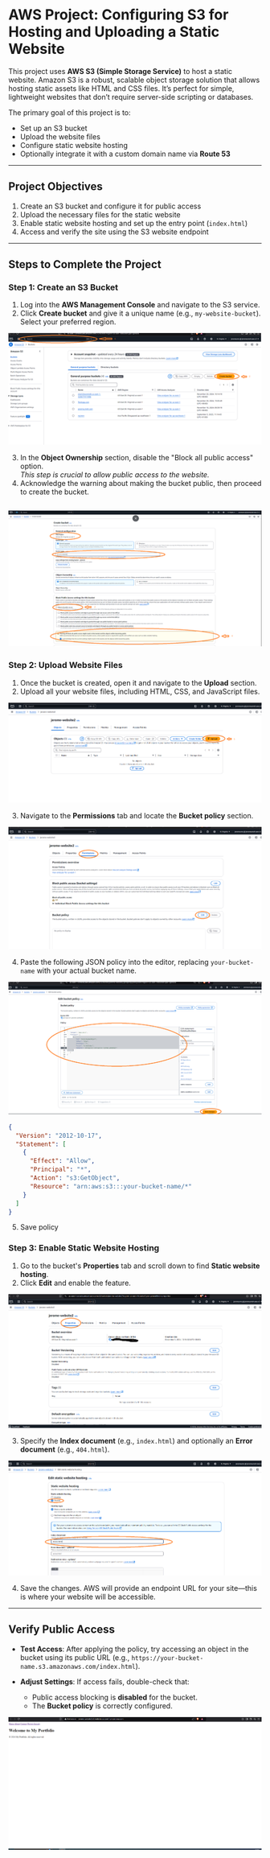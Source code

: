 # AWS Project: Configuring S3 for Hosting and Uploading a Static Website

This project uses **AWS S3 (Simple Storage Service)** to host a static website. Amazon S3 is a robust, scalable object storage solution that allows hosting static assets like HTML and CSS files. It’s perfect for simple, lightweight websites that don’t require server-side scripting or databases.

The primary goal of this project is to:

- Set up an S3 bucket
- Upload the website files
- Configure static website hosting
- Optionally integrate it with a custom domain name via **Route 53**

---

## Project Objectives

1. Create an S3 bucket and configure it for public access
2. Upload the necessary files for the static website
3. Enable static website hosting and set up the entry point (`index.html`)
4. Access and verify the site using the S3 website endpoint

---

## Steps to Complete the Project

### Step 1: Create an S3 Bucket

1. Log into the **AWS Management Console** and navigate to the S3 service.
2. Click **Create bucket** and give it a unique name (e.g., `my-website-bucket`). Select your preferred region.

![Placeholder for S3 Bucket Creation Image](img/create-s3-bucket.png)

3. In the **Object Ownership** section, disable the "Block all public access" option.  
   _This step is crucial to allow public access to the website._
4. Acknowledge the warning about making the bucket public, then proceed to create the bucket.

## ![Placeholder for Bucket Policy Section Image](img/disable-block-access.png)

### Step 2: Upload Website Files

1. Once the bucket is created, open it and navigate to the **Upload** section.
2. Upload all your website files, including HTML, CSS, and JavaScript files.

![Placeholder for Upload Website Files Image](img/s3-upload-step.png)

3. Navigate to the **Permissions** tab and locate the **Bucket policy** section.

![Placeholder for Bucket Policy Section Image](img/bucket-policy-section.png)

4. Paste the following JSON policy into the editor, replacing `your-bucket-name` with your actual bucket name.

![Placeholder for Bucket Policy Section Image](img/bucket-policy-json.png)

```json
{
  "Version": "2012-10-17",
  "Statement": [
    {
      "Effect": "Allow",
      "Principal": "*",
      "Action": "s3:GetObject",
      "Resource": "arn:aws:s3:::your-bucket-name/*"
    }
  ]
}
```

5. Save policy

### Step 3: Enable Static Website Hosting

1. Go to the bucket's **Properties** tab and scroll down to find **Static website hosting**.
2. Click **Edit** and enable the feature.

![Placeholder for S3 Bucket Creation Image](img/properties-static-hosting.png)

3. Specify the **Index document** (e.g., `index.html`) and optionally an **Error document** (e.g., `404.html`).

![Placeholder for S3 Bucket Creation Image](img/s3-index-doc.png)

4. Save the changes. AWS will provide an endpoint URL for your site—this is where your website will be accessible.

---

## Verify Public Access

- **Test Access**: After applying the policy, try accessing an object in the bucket using its public URL (e.g., `https://your-bucket-name.s3.amazonaws.com/index.html`).

- **Adjust Settings**: If access fails, double-check that:
  - Public access blocking is **disabled** for the bucket.
  - The **Bucket policy** is correctly configured.

![Placeholder for S3 Bucket Creation Image](img/deployed-site.PNG)
